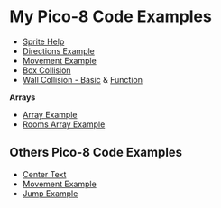 # My Pico-8 Code Examples

* [Sprite Help](sprite.src.md)
* [Directions Example](directions.src)
* [Movement Example](movement.src)
* [Box Collision](draw_collision.src)
* [Wall Collision - Basic](wall_collision_simpler.src) & [Function](wall_collision_function.src)

**Arrays**
* [Array Example](array.src)
* [Rooms Array Example](story-engine/rooms.src)

## Others Pico-8 Code Examples

* [Center Text](others/center.src)
* [Movement Example](others/movement.src)
* [Jump Example](others/jump.src)

